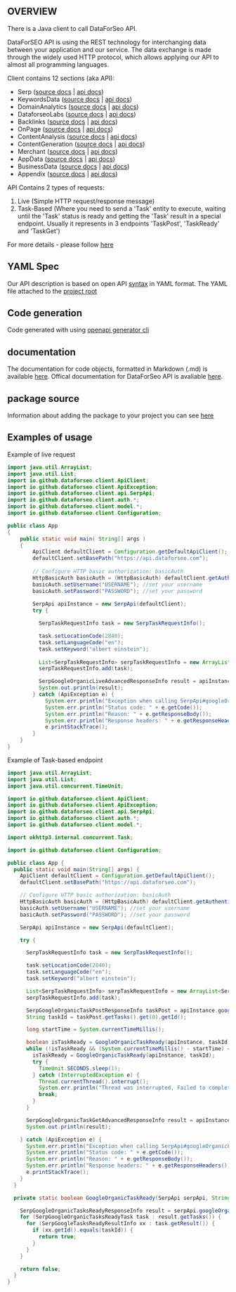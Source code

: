## OVERVIEW

There is a Java client to call DataForSeo API.

DataForSEO API is using the REST technology for interchanging data between your application and our service. The data exchange is made through the widely used HTTP protocol, which allows applying our API to almost all programming languages.

Client contains 12 sections (aka API):
- Serp ([source docs](./docs/SerpApi.md) | [api docs](https://docs.dataforseo.com/v3/serp/overview/?bash))
- KeywordsData ([source docs](./docs/KeywordsDataApi.md) | [api docs](https://docs.dataforseo.com/v3/keywords_data/overview/?bash))
- DomainAnalytics ([source docs](./docs/DomainAnalyticsApi.md) | [api docs](https://docs.dataforseo.com/v3/domain_analytics/overview/?bash))
- DataforseoLabs ([source docs](./docs/DataforseoLabsApi.md) | [api docs](https://docs.dataforseo.com/v3/dataforseo_labs/overview/?bash))
- Backlinks ([source docs](./docs/BacklinksApi.md) | [api docs](https://docs.dataforseo.com/v3/backlinks/overview/?bash))
- OnPage ([source docs](./docs/OnPageApi.md) | [api docs](https://docs.dataforseo.com/v3/on_page/overview/?bash))
- ContentAnalysis ([source docs](./docs/ContentAnalysisApi.md) | [api docs](https://docs.dataforseo.com/v3/content_analysis/overview/?bash))
- ContentGeneration ([source docs](./docs/ContentGenerationApi.md) | [api docs](https://docs.dataforseo.com/v3/content_generation/overview/?bash))
- Merchant ([source docs](./docs/MerchantApi.md) | [api docs](https://docs.dataforseo.com/v3/merchant/overview/?bash))
- AppData ([source docs](./docs/AppDataApi.md) | [api docs](https://docs.dataforseo.com/v3/app_data/overview/?bash))
- BusinessData ([source docs](./docs/BusinessDataApi.md) | [api docs](https://docs.dataforseo.com/v3/business_data/overview/?bash))
- Appendix ([source docs](./docs/AppendixApi.md) | [api docs](https://docs.dataforseo.com/v3/appendix/user_data/?bash))

API Contains 2 types of requests:
1) Live (Simple HTTP request/response message)
2) Task-Based (Where you need to send a 'Task' entity to execute, waiting until the 'Task' status is ready and getting the 'Task' result in a special endpoint. Usually it represents in 3 endpoints 'TaskPost', 'TaskReady' and 'TaskGet')

For more details - please follow [here](https://docs.dataforseo.com/v3/?bash)

## YAML Spec

Our API description is based on open API [syntax](https://spec.openapis.org/oas/v3.1.0) in YAML format. The YAML file attached to the [project root](./openapi_specification.yaml)

## Code generation

Code generated with using [openapi generator cli](https://openapi-generator.tech/docs/installation/)

## documentation
The documentation for code objects, formatted in Markdown (.md) is available [here](./docs/). Offical documentation for DataForSeo API is avaliable [here](https://docs.dataforseo.com/v3/?bash).

## package source
Information about adding the package to your project you can see [here](https://central.sonatype.com/artifact/io.github.dataforseo/dataforseo-client)

## Examples of usage

Example of live request
```java
import java.util.ArrayList;
import java.util.List;
import io.github.dataforseo.client.ApiClient;
import io.github.dataforseo.client.ApiException;
import io.github.dataforseo.client.api.SerpApi;
import io.github.dataforseo.client.auth.*;
import io.github.dataforseo.client.model.*;
import io.github.dataforseo.client.Configuration;

public class App 
{
    public static void main( String[] args )
    {
        ApiClient defaultClient = Configuration.getDefaultApiClient();
        defaultClient.setBasePath("https://api.dataforseo.com");
        
        // Configure HTTP basic authorization: basicAuth
        HttpBasicAuth basicAuth = (HttpBasicAuth) defaultClient.getAuthentication("basicAuth");
        basicAuth.setUsername("USERNAME"); //set your username
        basicAuth.setPassword("PASSWORD"); //set your password
    
        SerpApi apiInstance = new SerpApi(defaultClient);
        try {

          SerpTaskRequestInfo task = new SerpTaskRequestInfo();

          task.setLocationCode(2840);
          task.setLanguageCode("en");
          task.setKeyword("albert einstein");
    
          List<SerpTaskRequestInfo> serpTaskRequestInfo = new ArrayList<SerpTaskRequestInfo>();
          serpTaskRequestInfo.add(task);

          SerpGoogleOrganicLiveAdvancedResponseInfo result = apiInstance.googleOrganicLiveAdvanced(serpTaskRequestInfo);
          System.out.println(result);
        } catch (ApiException e) {
            System.err.println("Exception when calling SerpApi#googleOrganicTaskGetAdvanced");
            System.err.println("Status code: " + e.getCode());
            System.err.println("Reason: " + e.getResponseBody());
            System.err.println("Response headers: " + e.getResponseHeaders());
            e.printStackTrace();
        }
    }
}

```

Example of Task-based endpoint
```java
import java.util.ArrayList;
import java.util.List;
import java.util.concurrent.TimeUnit;

import io.github.dataforseo.client.ApiClient;
import io.github.dataforseo.client.ApiException;
import io.github.dataforseo.client.api.SerpApi;
import io.github.dataforseo.client.auth.*;
import io.github.dataforseo.client.model.*;

import okhttp3.internal.concurrent.Task;

import io.github.dataforseo.client.Configuration;

public class App {
  public static void main(String[] args) {
    ApiClient defaultClient = Configuration.getDefaultApiClient();
    defaultClient.setBasePath("https://api.dataforseo.com");

    // Configure HTTP basic authorization: basicAuth
    HttpBasicAuth basicAuth = (HttpBasicAuth) defaultClient.getAuthentication("basicAuth");
    basicAuth.setUsername("USERNAME"); //set your username
    basicAuth.setPassword("PASSWORD"); //set your password

    SerpApi apiInstance = new SerpApi(defaultClient);

    try {

      SerpTaskRequestInfo task = new SerpTaskRequestInfo();

      task.setLocationCode(2840);
      task.setLanguageCode("en");
      task.setKeyword("albert einstein");

      List<SerpTaskRequestInfo> serpTaskRequestInfo = new ArrayList<SerpTaskRequestInfo>();
      serpTaskRequestInfo.add(task);

      SerpGoogleOrganicTaskPostResponseInfo taskPost = apiInstance.googleOrganicTaskPost(serpTaskRequestInfo);
      String taskId = taskPost.getTasks().get(0).getId();

      long startTime = System.currentTimeMillis();

      boolean isTaskReady = GoogleOrganicTaskReady(apiInstance, taskId);
      while (!isTaskReady && (System.currentTimeMillis() - startTime) < 60000) {
        isTaskReady = GoogleOrganicTaskReady(apiInstance, taskId);
        try {
          TimeUnit.SECONDS.sleep(1);
        } catch (InterruptedException e) {
          Thread.currentThread().interrupt();
          System.err.println("Thread was interrupted, Failed to complete operation");
          break;
        }
      }

      SerpGoogleOrganicTaskGetAdvancedResponseInfo result = apiInstance.googleOrganicTaskGetAdvanced(taskId);
      System.out.println(result);

    } catch (ApiException e) {
      System.err.println("Exception when calling SerpApi#googleOrganicLiveAdvanced");
      System.err.println("Status code: " + e.getCode());
      System.err.println("Reason: " + e.getResponseBody());
      System.err.println("Response headers: " + e.getResponseHeaders());
      e.printStackTrace();
    }
  }

  private static boolean GoogleOrganicTaskReady(SerpApi serpApi, String taskId) throws ApiException {

    SerpGoogleOrganicTasksReadyResponseInfo result = serpApi.googleOrganicTasksReady();
    for (SerpGoogleOrganicTasksReadyTask task : result.getTasks()) {
      for (SerpGoogleTasksReadyResultInfo xx : task.getResult()) {
        if (xx.getId().equals(taskId)) {
          return true;
        }
      }
    }

    return false;
  }
}
```
